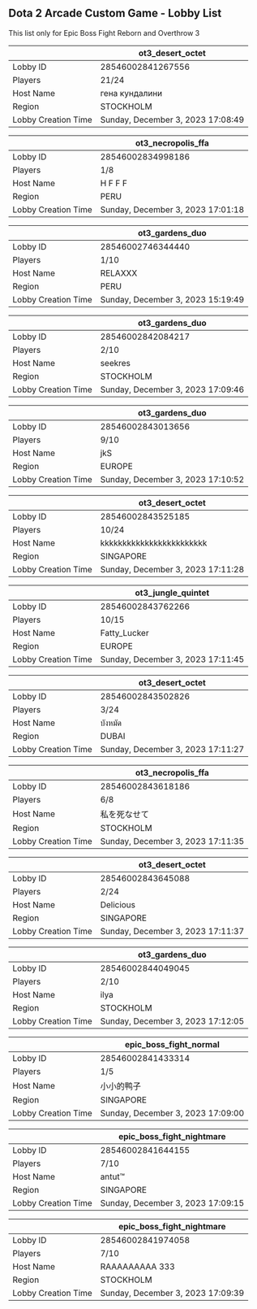 ## Dota 2 Arcade Custom Game - Lobby List

This list only for Epic Boss Fight Reborn and Overthrow 3

|  | ot3_desert_octet |
| ------ | ------ |
| Lobby ID | 28546002841267556 |
| Players | 21/24 |
| Host Name | гена кундалини |
| Region | STOCKHOLM |
| Lobby Creation Time | Sunday, December 3, 2023 17:08:49 |


|  | ot3_necropolis_ffa |
| ------ | ------ |
| Lobby ID | 28546002834998186 |
| Players | 1/8 |
| Host Name | H F F F |
| Region | PERU |
| Lobby Creation Time | Sunday, December 3, 2023 17:01:18 |


|  | ot3_gardens_duo |
| ------ | ------ |
| Lobby ID | 28546002746344440 |
| Players | 1/10 |
| Host Name | RELAXXX |
| Region | PERU |
| Lobby Creation Time | Sunday, December 3, 2023 15:19:49 |


|  | ot3_gardens_duo |
| ------ | ------ |
| Lobby ID | 28546002842084217 |
| Players | 2/10 |
| Host Name | seekres |
| Region | STOCKHOLM |
| Lobby Creation Time | Sunday, December 3, 2023 17:09:46 |


|  | ot3_gardens_duo |
| ------ | ------ |
| Lobby ID | 28546002843013656 |
| Players | 9/10 |
| Host Name | jkS |
| Region | EUROPE |
| Lobby Creation Time | Sunday, December 3, 2023 17:10:52 |


|  | ot3_desert_octet |
| ------ | ------ |
| Lobby ID | 28546002843525185 |
| Players | 10/24 |
| Host Name | kkkkkkkkkkkkkkkkkkkkkkkk |
| Region | SINGAPORE |
| Lobby Creation Time | Sunday, December 3, 2023 17:11:28 |


|  | ot3_jungle_quintet |
| ------ | ------ |
| Lobby ID | 28546002843762266 |
| Players | 10/15 |
| Host Name | Fatty_Lucker |
| Region | EUROPE |
| Lobby Creation Time | Sunday, December 3, 2023 17:11:45 |


|  | ot3_desert_octet |
| ------ | ------ |
| Lobby ID | 28546002843502826 |
| Players | 3/24 |
| Host Name | บังหมัด |
| Region | DUBAI |
| Lobby Creation Time | Sunday, December 3, 2023 17:11:27 |


|  | ot3_necropolis_ffa |
| ------ | ------ |
| Lobby ID | 28546002843618186 |
| Players | 6/8 |
| Host Name | 私を死なせて |
| Region | STOCKHOLM |
| Lobby Creation Time | Sunday, December 3, 2023 17:11:35 |


|  | ot3_desert_octet |
| ------ | ------ |
| Lobby ID | 28546002843645088 |
| Players | 2/24 |
| Host Name | Delicious |
| Region | SINGAPORE |
| Lobby Creation Time | Sunday, December 3, 2023 17:11:37 |


|  | ot3_gardens_duo |
| ------ | ------ |
| Lobby ID | 28546002844049045 |
| Players | 2/10 |
| Host Name | ilya |
| Region | STOCKHOLM |
| Lobby Creation Time | Sunday, December 3, 2023 17:12:05 |


|  | epic_boss_fight_normal |
| ------ | ------ |
| Lobby ID | 28546002841433314 |
| Players | 1/5 |
| Host Name | 小小的鸭子 |
| Region | SINGAPORE |
| Lobby Creation Time | Sunday, December 3, 2023 17:09:00 |


|  | epic_boss_fight_nightmare |
| ------ | ------ |
| Lobby ID | 28546002841644155 |
| Players | 7/10 |
| Host Name | antut™ |
| Region | SINGAPORE |
| Lobby Creation Time | Sunday, December 3, 2023 17:09:15 |


|  | epic_boss_fight_nightmare |
| ------ | ------ |
| Lobby ID | 28546002841974058 |
| Players | 7/10 |
| Host Name | RААААААААА 333 |
| Region | STOCKHOLM |
| Lobby Creation Time | Sunday, December 3, 2023 17:09:39 |



